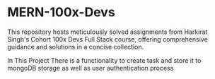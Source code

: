 # MERN-100x-Devs
This repository hosts meticulously solved assignments from Harkirat Singh's Cohort 100x Devs Full Stack course, offering comprehensive guidance and solutions in a concise collection.

In This Project There is a functionality to create task and store it to mongoDB storage as well as user authentication process
